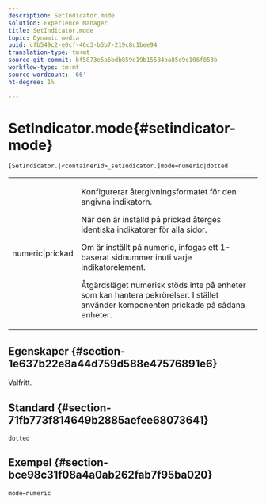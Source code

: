 ```yaml
---
description: SetIndicator.mode
solution: Experience Manager
title: SetIndicator.mode
topic: Dynamic media
uuid: cfb549c2-e0cf-46c3-b5b7-219c8c1bee94
translation-type: tm+mt
source-git-commit: bf5873e5a6bdb859e19b15584ba85e9c106f853b
workflow-type: tm+mt
source-wordcount: '66'
ht-degree: 1%

---
```



# SetIndicator.mode{#setindicator-mode}

`[SetIndicator.|<containerId>_setIndicator.]mode=numeric|dotted`

<table id="table_0BEA0B5FFDF64E5594B534B2A87A6D88"> 
 <tbody> 
  <tr> 
   <td colname="col1"> <p> <span class="codeph"> numeric|prickad</span> </p> </td> 
   <td colname="col2"> <p> Konfigurerar återgivningsformatet för den angivna indikatorn. </p> <p>När den är inställd på <span class="codeph"> prickad</span> återges identiska indikatorer för alla sidor. </p> <p>Om <span class="codeph"> är inställt på numeric</span>, infogas ett 1-baserat sidnummer inuti varje indikatorelement. </p> <p>Åtgärdsläget <span class="codeph"> numerisk</span> stöds inte på enheter som kan hantera pekrörelser. I stället använder komponenten <span class="codeph"> prickade</span> på sådana enheter. </p> </td> 
  </tr> 
 </tbody> 
</table>

## Egenskaper {#section-1e637b22e8a44d759d588e47576891e6}

Valfritt.

## Standard {#section-71fb773f814649b2885aefee68073641}

`dotted`

## Exempel {#section-bce98c31f08a4a0ab262fab7f95ba020}

`mode=numeric`
